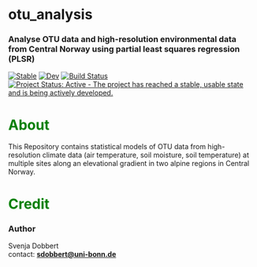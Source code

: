 # otu_analysis

### Analyse OTU data and high-resolution environmental data from Central Norway using partial least squares regression (PLSR) 

[![Stable](https://img.shields.io/badge/docs-stable-blue.svg)](https://github.com/svdobbert/otu_analysis/stable)
[![Dev](https://img.shields.io/badge/docs-dev-blue.svg)](https://github.com/svdobbert/otu_analysis/dev)
[![Build Status](https://github.com/svdobbert/otu_analysis/workflows/CI/badge.svg)](https://github.com/svdobbert/otu_analysis/actions)
[![Project Status: Active - The project has reached a stable, usable state and is being actively developed.](http://www.repostatus.org/badges/latest/active.svg)](http://www.repostatus.org/#active)

# <span style="color:green"> **About** </span> 

This Repository contains statistical models of OTU data from high-resolution climate data (air temperature, soil moisture, soil temperature) at multiple sites along an elevational gradient in two alpine regions in Central Norway.

# <span style="color:green"> **Credit** </span> 

### **Author**

Svenja Dobbert     
contact: **sdobbert@uni-bonn.de**

